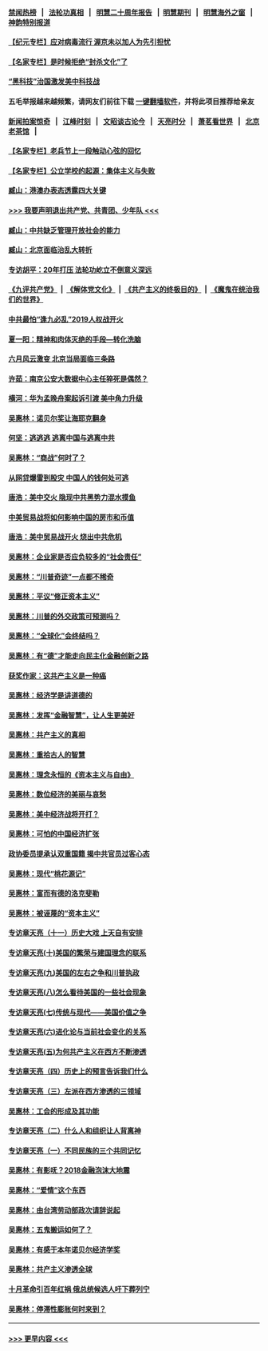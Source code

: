 #### [禁闻热榜](热点新闻.md?=0)  &nbsp;&nbsp;|&nbsp;&nbsp; [法轮功真相](https://github.com/gfw-breaker/truth/blob/master/README.md?=0) &nbsp;&nbsp;|&nbsp;&nbsp; [明慧二十周年报告](https://github.com/gfw-breaker/mh-reports/blob/master/README.md?=0) &nbsp;&nbsp;|&nbsp;&nbsp;[明慧期刊](https://github.com/gfw-breaker/mh-qikan) &nbsp;&nbsp;|&nbsp;&nbsp; [明慧海外之窗](https://github.com/gfw-breaker/mh-news/blob/master/README.md?=0) &nbsp;&nbsp;|&nbsp;&nbsp; [神韵特别报道](https://github.com/gfw-breaker/mh-news/blob/master/shenyun.md?=0)
#### [【纪元专栏】应对病毒流行 渥京未以加人为先引担忧](../pages/nsc423/n11875714.md?t=03130502) 
#### [【名家专栏】是时候拒绝“封杀文化”了](../pages/nsc423/n11814093.md?t=03130502) 
#### [“黑科技”治国激发美中科技战](../pages/nsc423/n11638056.md?t=03130502) 
#### 五毛举报越来越频繁，请网友们前往下载 [一键翻墙软件](https://github.com/gfw-breaker/ssr-accounts)，并将此项目推荐给亲友
#### [新闻拍案惊奇](https://github.com/gfw-breaker/banned-news/blob/master/pages/link4.md) &nbsp;&nbsp;|&nbsp;&nbsp; [江峰时刻](https://github.com/gfw-breaker/banned-news/blob/master/pages/link4.md) &nbsp;&nbsp;|&nbsp;&nbsp; [文昭谈古论今](https://github.com/gfw-breaker/banned-news/blob/master/pages/link4.md) &nbsp;&nbsp;|&nbsp;&nbsp; [天亮时分](https://github.com/gfw-breaker/banned-news/blob/master/pages/link4.md) &nbsp;&nbsp;|&nbsp;&nbsp; [萧茗看世界](https://github.com/gfw-breaker/banned-news/blob/master/pages/link4.md) &nbsp;&nbsp;|&nbsp;&nbsp; [北京老茶馆](https://github.com/gfw-breaker/banned-news/blob/master/pages/link4.md) &nbsp;&nbsp;|&nbsp;&nbsp; 
#### [【名家专栏】老兵节上一段触动心弦的回忆](../pages/nsc423/n11646016.md?t=03130502) 
#### [【名家专栏】公立学校的起源：集体主义与失败](../pages/nsc423/n11601833.md?t=03130502) 
#### [臧山：港澳办表态透露四大关键](../pages/nsc423/n11421628.md?t=03130502) 
#### [>>> 我要声明退出共产党、共青团、少年队 <<<](https://github.com/begood0513/goodnews/blob/master/quit/letter.md) 
#### [臧山：中共缺乏管理开放社会的能力](../pages/nsc423/n11407457.md?t=03130502) 
#### [臧山：北京面临治乱大转折](../pages/nsc423/n11406895.md?t=03130502) 
#### [专访胡平：20年打压 法轮功屹立不倒意义深远](../pages/nsc423/n11398800.md?t=03130502) 
#### [《九评共产党》](https://github.com/begood0513/9ping.md/blob/master/README.md) &nbsp;|&nbsp; [《解体党文化》](../../../../jtdwh.md/blob/master/README.md)  &nbsp;|&nbsp; [《共产主义的终极目的》](../../../../gczydzjmd.md/blob/master/README.md) &nbsp;|&nbsp; [《魔鬼在统治我们的世界》](../../../../mgztzwmdsj.md/blob/master/README.md) 
#### [中共最怕“逢九必乱”2019人权战开火](../pages/nsc423/n11385248.md?t=03130502) 
#### [夏一阳：精神和肉体灭绝的手段—转化洗脑](../pages/nsc423/n11368250.md?t=03130502) 
#### [六月风云激变 北京当局面临三条路](../pages/nsc423/n11313668.md?t=03130502) 
#### [许茹：南京公安大数据中心主任猝死是偶然？](../pages/nsc423/n11064744.md?t=03130502) 
#### [横河：华为孟晚舟案起诉引渡 美中角力升级](../pages/nsc423/n11027230.md?t=03130502) 
#### [吴惠林：诺贝尔奖让海耶克翻身](../pages/nsc423/n10890049.md?t=03130502) 
#### [何坚：逃逃逃 逃离中国与逃离中共](../pages/nsc423/n10592891.md?t=03130502) 
#### [吴惠林：“商战”何时了？](../pages/nsc423/n10573558.md?t=03130502) 
#### [从网贷爆雷到股灾 中国人的钱何处可逃](../pages/nsc423/n10572800.md?t=03130502) 
#### [唐浩：美中交火 隐现中共黑势力混水摸鱼](../pages/nsc423/n10544040.md?t=03130502) 
#### [中美贸易战将如何影响中国的房市和币值](../pages/nsc423/n10543697.md?t=03130502) 
#### [唐浩：美中贸易战开火 烧出中共危机](../pages/nsc423/n10540126.md?t=03130502) 
#### [吴惠林：企业家是否应负较多的“社会责任”](../pages/nsc423/n10535022.md?t=03130502) 
#### [吴惠林：“川普奇迹”一点都不稀奇](../pages/nsc423/n10512808.md?t=03130502) 
#### [吴惠林：平议“修正资本主义”](../pages/nsc423/n10495724.md?t=03130502) 
#### [吴惠林：川普的外交政策可预测吗？](../pages/nsc423/n10462387.md?t=03130502) 
#### [吴惠林：“全球化”会终结吗？](../pages/nsc423/n10452838.md?t=03130502) 
#### [吴惠林：有“德”才能走向民主化金融创新之路](../pages/nsc423/n10432292.md?t=03130502) 
#### [获奖作家：这共产主义是一种癌](../pages/nsc423/n10431541.md?t=03130502) 
#### [吴惠林：经济学是讲道德的](../pages/nsc423/n10398014.md?t=03130502) 
#### [吴惠林：发挥“金融智慧”，让人生更美好](../pages/nsc423/n10375019.md?t=03130502) 
#### [吴惠林：共产主义的真相](../pages/nsc423/n10351394.md?t=03130502) 
#### [吴惠林：重拾古人的智慧](../pages/nsc423/n10337691.md?t=03130502) 
#### [吴惠林：理念永恒的《资本主义与自由》](../pages/nsc423/n10316274.md?t=03130502) 
#### [吴惠林：数位经济的美丽与哀愁](../pages/nsc423/n10292946.md?t=03130502) 
#### [吴惠林：美中经济战将开打？](../pages/nsc423/n10258825.md?t=03130502) 
#### [吴惠林：可怕的中国经济扩张](../pages/nsc423/n10219147.md?t=03130502) 
#### [政协委员提承认双重国籍 揭中共官员过客心态](../pages/nsc423/n10208809.md?t=03130502) 
#### [吴惠林：现代“桃花源记”](../pages/nsc423/n10185234.md?t=03130502) 
#### [吴惠林：富而有德的洛克斐勒](../pages/nsc423/n10142264.md?t=03130502) 
#### [吴惠林：被诬蔑的“资本主义”](../pages/nsc423/n10124816.md?t=03130502) 
#### [专访章天亮（十一）历史大戏 上天自有安排](../pages/nsc423/n10094905.md?t=03130502) 
#### [专访章天亮(十)美国的繁荣与建国理念的联系](../pages/nsc423/n10094899.md?t=03130502) 
#### [专访章天亮(九)美国的左右之争和川普执政](../pages/nsc423/n10094889.md?t=03130502) 
#### [专访章天亮(八)怎么看待美国的一些社会现象](../pages/nsc423/n10094857.md?t=03130502) 
#### [专访章天亮(七)传统与现代——美国价值之争](../pages/nsc423/n10093140.md?t=03130502) 
#### [专访章天亮(六)进化论与当前社会变化的关系](../pages/nsc423/n10092036.md?t=03130502) 
#### [专访章天亮(五)为何共产主义在西方不断渗透](../pages/nsc423/n10083620.md?t=03130502) 
#### [专访章天亮（四）历史上的预言告诉我们什么](../pages/nsc423/n10083606.md?t=03130502) 
#### [专访章天亮（三）左派在西方渗透的三领域](../pages/nsc423/n10081115.md?t=03130502) 
#### [吴惠林：工会的形成及其功能](../pages/nsc423/n10080633.md?t=03130502) 
#### [专访章天亮（二）什么人和组织让人背离神](../pages/nsc423/n10076637.md?t=03130502) 
#### [专访章天亮（一）不同民族的三个共同记忆](../pages/nsc423/n10074188.md?t=03130502) 
#### [吴惠林：有影呒？2018金融泡沫大地震](../pages/nsc423/n10040534.md?t=03130502) 
#### [吴惠林：“爱情”这个东西](../pages/nsc423/n10019423.md?t=03130502) 
#### [吴惠林：由台湾劳动部政次请辞说起](../pages/nsc423/n9979679.md?t=03130502) 
#### [吴惠林：五鬼搬运如何了？](../pages/nsc423/n9925338.md?t=03130502) 
#### [吴惠林：有感于本年诺贝尔经济学奖](../pages/nsc423/n9871883.md?t=03130502) 
#### [吴惠林：共产主义渗透全球](../pages/nsc423/n9812748.md?t=03130502) 
#### [十月革命引百年红祸 俄总统候选人吁下葬列宁](../pages/nsc423/n9810182.md?t=03130502) 
#### [吴惠林：停滞性膨胀何时来到？](../pages/nsc423/n9764136.md?t=03130502) 

----
#### [ >>> 更早内容 <<< ](../indexes/nsc423-earlier.md)
